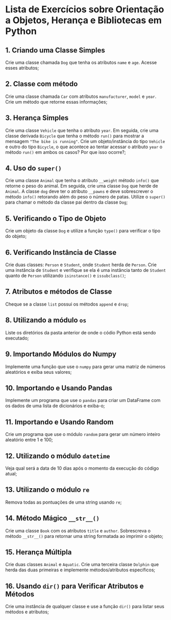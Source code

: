 # Lista de Exercícios sobre Orientação a Objetos, Herança e Bibliotecas em Python

## 1. Criando uma Classe Simples
Crie uma classe chamada `Dog` que tenha os atributos `name` e `age`. Acesse esses atributos;

## 2. Classe com método
Crie uma classe chamada `Car` com atributos `manufacturer`, `model` e `year`. Crie um método que retorne essas informações;

## 3. Herança Simples
Crie uma classe `Vehicle` que tenha o atributo `year`. Em seguida, crie uma classe derivada `Bicycle` que tenha o método `run()` para mostrar a mensagem `"The bike is running"`. Crie um objeto/instância do tipo `Vehicle` e outro do tipo `Bicycle`, o que acontece ao tentar acessar o atributo `year` o método `run()` em ambos os casos? Por que isso ocorre?;

## 4. Uso do `super()`
Crie uma classe `Animal` que tenha o atributo `__weight` método `info()` que retorne o peso do animal. Em seguida, crie uma classe `Dog` que herde de `Animal`. A classe `dog` deve ter o atributo `__pawns` e deve sobrescrever o método `info()` retorando além do peso o número de patas. Utilize o `super()` para chamar o método da classe pai dentro da classe `Dog`;

## 5. Verificando o Tipo de Objeto
Crie um objeto da classe `Dog` e utilize a função `type()` para verificar o tipo do objeto;

## 6. Verificando Instância de Classe
Crie duas classes: `Person` e `Student`, onde `Student` herda de `Person`. Crie uma instância de `Student` e verifique se ela é uma instância tanto de `Student` quanto de `Person` utilizando `isinstance()` e `issubclass()`;

## 7. Atributos e métodos de Classe
Cheque se a classe `list` possui os métodos `append` e `drop`;

## 8. Utilizando a módulo `os`
Liste os diretórios da pasta anterior de onde o códio Python está sendo executado;

## 9. Importando Módulos do Numpy
Implemente uma função que use o `numpy` para gerar uma matriz de números aleatórios e exiba seus valores;

## 10. Importando e Usando Pandas
Implemente um programa que use o `pandas` para criar um DataFrame com os dados de uma lista de dicionários e exiba-o;

## 11. Importando e Usando Random
Crie um programa que use o módulo `random` para gerar um número inteiro aleatório entre 1 e 100;

## 12. Utilizando o módulo `datetime`
Veja qual será a data de 10 dias após o momento da execução do código atual;

## 13. Utilizando o módulo `re`
Remova todas as pontuações de uma string usando `re`;

## 14. Método Mágico `__str__()`
Crie uma classe `Book` com os atributos `title` e `author`. Sobrescreva o método `__str__()` para retornar uma string formatada ao imprimir o objeto;

## 15. Herança Múltipla
Crie duas classes `Animal` e `Aquatic`. Crie uma terceira classe `Dolphin` que herda das duas primeiras e implemente métodos/atributos específicos;

## 16. Usando `dir()` para Verificar Atributos e Métodos
Crie uma instância de qualquer classe e use a função `dir()` para listar seus métodos e atributos;